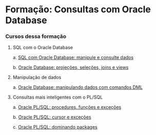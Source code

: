 # Formação: Consultas com Oracle Database

### Cursos dessa formação 

1. SQL com o Oracle Database
    
    a. [SQL com Oracle Database: manipule e consulte dados](https://cursos.alura.com.br/course/introducao-sql-oracle-manipule-consulte-dados)

    b. [Oracle Database: projeções, seleções, joins e views](https://cursos.alura.com.br/course/sql-oracle-projecoes-selecoes-joins-views)

2. Manipulação de dados

    a. [Oracle Database: manipulando dados com comandos DML](https://cursos.alura.com.br/course/manipulacao-dados-oracle-dml)

3. Consultas mais inteligentes com o PL/SQL

    a. [Oracle PL/SQL: procedures, funções e exceções](https://cursos.alura.com.br/course/oracle-pl-sql-procedures-funcoes-excecoes)

    b. [Oracle PL/SQL: cursor e exceções](https://cursos.alura.com.br/course/oracle-pl-sql-cursor-excecoes)
    
    c. [Oracle PL/SQL: dominando packages](https://cursos.alura.com.br/course/oracle-pl-sql-dominando-packages)

